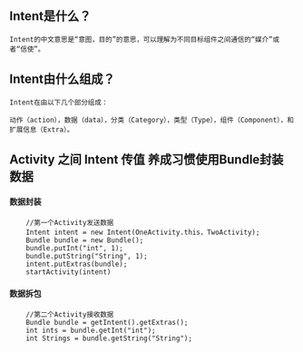 ## Intent是什么？
    
    Intent的中文意思是“意图，目的”的意思，可以理解为不同目标组件之间通信的“媒介”或者“信使”。
    
## Intent由什么组成？

    Intent在由以下几个部分组成：
    
    动作（action），数据（data），分类（Category），类型（Type），组件（Component），和扩展信息（Extra）。

    
## Activity 之间 Intent 传值  养成习惯使用Bundle封装数据

#### 数据封装

        //第一个Activity发送数据
        Intent intent = new Intent(OneActivity.this，TwoActivity);  
        Bundle bundle = new Bundle();  
        bundle.putInt("int", 1);  
        bundle.putString("String", 1);  
        intent.putExtras(bundle);  
        startActivity(intent)
#### 数据拆包
        //第二个Activity接收数据
        Bundle bundle = getIntent().getExtras();  
        int ints = bundle.getInt("int");  
        int Strings = bundle.getString("String");  




